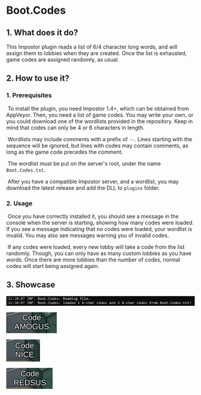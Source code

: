 # Boot.Codes

## 1. What does it do?

This Impostor plugin reads a list of 6/4 character long words, and will assign them to lobbies when they are created. Once the list is exhausted, game codes are assigned randomly, as usual.

## 2. How to use it?

### 	1. Prerequisites

​	To install the plugin, you need Impostor 1.4+, which can be obtained from AppVeyor. Then, you 	need a list of game codes. You may write your own, or you could download one of the wordlists provided in the repository. Keep in mind that codes can only be 4 or 6 characters in length.

​	Wordlists may include comments with a prefix of `--`. Lines starting with the sequence will be ignored, but lines with codes may contain comments, as long as the game code precedes the comment.

​	The wordlist must be put on the server's root, under the name `Boot.Codes.txt`.

​	After you have a compatible Impostor server, and a wordlist, you may download the latest release and add the DLL to `plugins` folder.

### 2. Usage

​	Once you have correctly installed it, you should see a message in the console when the server is starting, showing how many codes were loaded. If you see a message indicating that no codes were loaded, your wordlist is invalid. You may also see messages warning you of invalid codes.

​	If any codes were loaded, every new lobby will take a code from the list randomly. Though, you can only have as many custom lobbies as you have words. Once there are more lobbies than the number of codes, normal codes will start being assigned again.

## 3. Showcase

![](readme-resources/console.png)

![](readme-resources/game0.png)

![](readme-resources/game1.png)

![](readme-resources/game2.png)